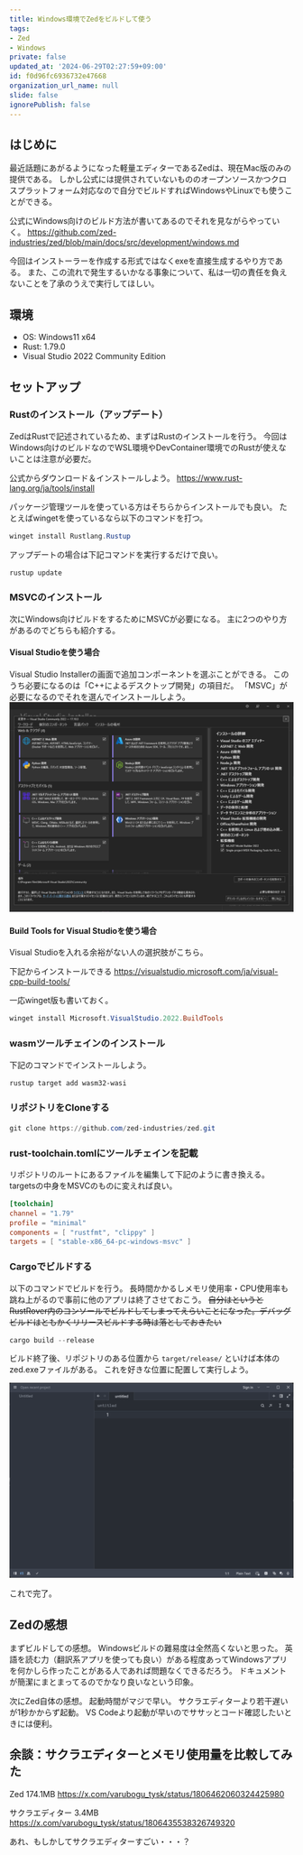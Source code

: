 ```yaml
---
title: Windows環境でZedをビルドして使う
tags:
- Zed
- Windows
private: false
updated_at: '2024-06-29T02:27:59+09:00'
id: f0d96fc6936732e47668
organization_url_name: null
slide: false
ignorePublish: false
---
```


## はじめに

最近話題にあがるようになった軽量エディターであるZedは、現在Mac版のみの提供である。
しかし公式には提供されていないもののオープンソースかつクロスプラットフォーム対応なので自分でビルドすればWindowsやLinuxでも使うことができる。

公式にWindows向けのビルド方法が書いてあるのでそれを見ながらやっていく。
<https://github.com/zed-industries/zed/blob/main/docs/src/development/windows.md>

今回はインストーラーを作成する形式ではなくexeを直接生成するやり方である。
また、この流れで発生するいかなる事象について、私は一切の責任を負えないことを了承のうえで実行してほしい。

## 環境

- OS: Windows11 x64
- Rust: 1.79.0
- Visual Studio 2022 Community Edition

## セットアップ

### Rustのインストール（アップデート）

ZedはRustで記述されているため、まずはRustのインストールを行う。
今回はWindows向けのビルドなのでWSL環境やDevContainer環境でのRustが使えないことは注意が必要だ。

公式からダウンロード＆インストールしよう。
<https://www.rust-lang.org/ja/tools/install>

パッケージ管理ツールを使っている方はそちらからインストールでも良い。
たとえばwingetを使っているなら以下のコマンドを打つ。

```ps1
winget install Rustlang.Rustup
```

アップデートの場合は下記コマンドを実行するだけで良い。

```ps1
rustup update
```

### MSVCのインストール

次にWindows向けビルドをするためにMSVCが必要になる。
主に2つのやり方があるのでどちらも紹介する。

#### Visual Studioを使う場合

Visual Studio Installerの画面で追加コンポーネントを選ぶことができる。
このうち必要になるのは「C++によるデスクトップ開発」の項目だ。
「MSVC」が必要になるのでそれを選んでインストールしよう。
![Visual Studio Installer](https://raw.githubusercontent.com/varubogu/zetabook/main/images/zed-windows-build/image.png)

#### Build Tools for Visual Studioを使う場合

Visual Studioを入れる余裕がない人の選択肢がこちら。

下記からインストールできる
<https://visualstudio.microsoft.com/ja/visual-cpp-build-tools/>

一応winget版も書いておく。

```ps1
winget install Microsoft.VisualStudio.2022.BuildTools
```

### wasmツールチェインのインストール

下記のコマンドでインストールしよう。

```ps1
rustup target add wasm32-wasi
```

### リポジトリをCloneする

```ps1
git clone https://github.com/zed-industries/zed.git
```

### rust-toolchain.tomlにツールチェインを記載

リポジトリのルートにあるファイルを編集して下記のように書き換える。
targetsの中身をMSVCのものに変えれば良い。

```Cargo.toml
[toolchain]
channel = "1.79"
profile = "minimal"
components = [ "rustfmt", "clippy" ]
targets = [ "stable-x86_64-pc-windows-msvc" ]
```

### Cargoでビルドする

以下のコマンドでビルドを行う。
長時間かかるしメモリ使用率・CPU使用率も跳ね上がるので事前に他のアプリは終了させておこう。
~~自分はというとRustRover内のコンソールでビルドしてしまってえらいことになった。デバッグビルドはともかくリリースビルドする時は落としておきたい~~

```ps1
cargo build --release
```

ビルド終了後、リポジトリのある位置から `target/release/` といけば本体のzed.exeファイルがある。
これを好きな位置に配置して実行しよう。

![zed.exe](https://raw.githubusercontent.com/varubogu/zetabook/main/images/zed-windows-build/image-1.png)

これで完了。

## Zedの感想

まずビルドしての感想。
Windowsビルドの難易度は全然高くないと思った。
英語を読む力（翻訳系アプリを使っても良い）がある程度あってWindowsアプリを何かしら作ったことがある人であれば問題なくできるだろう。
ドキュメントが簡潔にまとまってるのでかなり良いなという印象。

次にZed自体の感想。
起動時間がマジで早い。
サクラエディターより若干遅いが1秒かからず起動。
VS Codeより起動が早いのでササッとコード確認したいときには便利。

## 余談：サクラエディターとメモリ使用量を比較してみた

Zed 174.1MB
<https://x.com/varubogu_tysk/status/1806462060324425980>

サクラエディター 3.4MB
<https://x.com/varubogu_tysk/status/1806435538326749320>

あれ、もしかしてサクラエディターすごい・・・？
